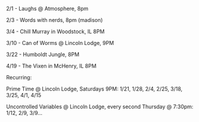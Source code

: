 2/1 - Laughs @ Atmosphere, 8pm

2/3 - Words with nerds, 8pm (madison)

3/4 - Chill Murray in Woodstock, IL 8PM

3/10 - Can of Worms @ Lincoln Lodge, 9PM

3/22 - Humboldt Jungle, 8PM

4/19 - The Vixen in McHenry, IL 8PM

Recurring:

Prime Time @ Lincoln Lodge, Saturdays 9PM: 1/21, 1/28, 2/4, 2/25, 3/18, 3/25, 4/1, 4/15

Uncontrolled Variables @ Lincoln Lodge, every second Thursday @ 7:30pm: 1/12, 2/9, 3/9...



